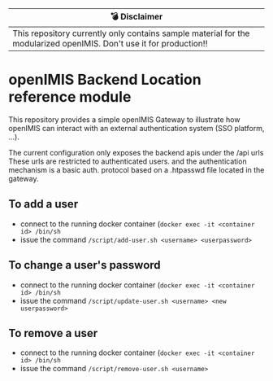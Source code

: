 | :bomb: Disclaimer |
| --- |
| This repository currently only contains sample material for the modularized openIMIS. Don't use it for production!! |

# openIMIS Backend Location reference module
This repository provides a simple openIMIS Gateway to illustrate how openIMIS can interact with an external authentication system (SSO platform, ...).

The current configuration only exposes the backend apis under the /api urls
These urls are restricted to authenticated users. and the authentication mechanism is a basic auth. protocol based on a .htpasswd file located in the gateway.

## To add a user
- connect to the running docker container (`docker exec -it <container id> /bin/sh` 
- issue the command `/script/add-user.sh <username> <userpassword>`

## To change a user's password
- connect to the running docker container (`docker exec -it <container id> /bin/sh` 
- issue the command `/script/update-user.sh <username> <new userpassword>`

## To remove a user
- connect to the running docker container (`docker exec -it <container id> /bin/sh` 
- issue the command `/script/remove-user.sh <username>`